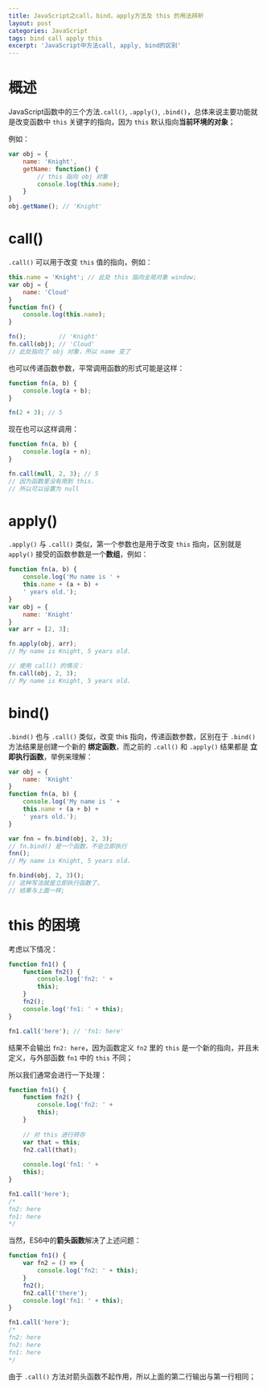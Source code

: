 ```yaml
---
title: JavaScript之call，bind，apply方法及 this 的用法辨析
layout: post
categories: JavaScript
tags: bind call apply this
excerpt: 'JavaScript中方法call, apply, bind的区别'
---
```

# 概述

JavaScript函数中的三个方法`.call()`, `.apply()`, `.bind()`，总体来说主要功能就是改变函数中 `this` 关键字的指向，因为 `this` 默认指向**当前环境的对象**；

例如：
```js
var obj = {
    name: 'Knight',
    getName: function() {
        // this 指向 obj 对象
        console.log(this.name);
    }
}
obj.getName(); // 'Knight'
```

# call()

`.call()` 可以用于改变 `this` 值的指向，例如：
```js
this.name = 'Knight'; // 此处 this 指向全局对象 window;
var obj = {
    name: 'Cloud'
}
function fn() {
    console.log(this.name);
}

fn();         // 'Knight'
fn.call(obj); // 'Cloud'
// 此处指向了 obj 对象，所以 name 变了
```

也可以传递函数参数，平常调用函数的形式可能是这样：
```js
function fn(a, b) {
    console.log(a + b);
}

fn(2 + 3); // 5
```

现在也可以这样调用：
```js
function fn(a, b) {
    console.log(a + n);
}

fn.call(null, 2, 3); // 5
// 因为函数里没有用到 this，
// 所以可以设置为 null
```

# apply()

`.apply()` 与 `.call()` 类似，第一个参数也是用于改变 `this` 指向，区别就是 `apply()` 接受的函数参数是一个**数组**，例如：
```js
function fn(a, b) {
    console.log('Mu name is ' +
    this.name + (a + b) +
    ' years old.');
}
var obj = {
    name: 'Knight'
}
var arr = [2, 3];

fn.apply(obj, arr);
// My name is Knight, 5 years old.

// 使用 call() 的情况：
fn.call(obj, 2, 3);
// My name is Knight, 5 years old.
```

# bind()

`.bind()` 也与 `.call()` 类似，改变 this 指向，传递函数参数，区别在于 `.bind()` 方法结果是创建一个新的 **绑定函数**，而之前的 `.call()` 和 `.apply()` 结果都是 **立即执行函数**，举例来理解：
```js
var obj = {
    name: 'Knight'
}
function fn(a, b) {
    console.log('My name is ' +
    this.name + (a + b) +
    ' years old.');
}

var fnn = fn.bind(obj, 2, 3);
// fn.bind() 是一个函数，不会立即执行
fnn();
// My name is Knight, 5 years old.

fn.bind(obj, 2, 3)();
// 这种写法就是立即执行函数了，
// 结果与上面一样;
```

# this 的困境

考虑以下情况：
```js
function fn1() {
    function fn2() {
        console.log('fn2: ' +
        this);
    }
    fn2();
    console.log('fn1: ' + this);
}

fn1.call('here'); // 'fn1: here'
```

结果不会输出 `fn2: here`，因为函数定义 `fn2` 里的 `this` 是一个新的指向，并且未定义，与外部函数 `fn1` 中的 `this` 不同；

所以我们通常会进行一下处理：
```js
function fn1() {
    function fn2() {
        console.log('fn2: ' +
        this);
    }
    
    // 对 this 进行转存
    var that = this;
    fn2.call(that);
    
    console.log('fn1: ' +
    this);
}

fn1.call('here');
/*
fn2: here
fn1: here
*/
```

当然，ES6中的**箭头函数**解决了上述问题：
```js
function fn1() {
    var fn2 = () => {
        console.log('fn2: ' + this);
    }
    fn2();
    fn2.call('there');
    console.log('fn1: ' + this);
}

fn1.call('here');
/*
fn2: here
fn2: here
fn1: here
*/
```

由于 `.call()` 方法对箭头函数不起作用，所以上面的第二行输出与第一行相同；